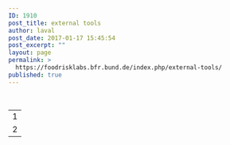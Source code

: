 ```yaml
---
ID: 1910
post_title: external tools
author: laval
post_date: 2017-01-17 15:45:54
post_excerpt: ""
layout: page
permalink: >
  https://foodrisklabs.bfr.bund.de/index.php/external-tools/
published: true
---
```

&nbsp;
<table>
<tbody>
<tr>
<td>1</td>
</tr>
<tr>
<td>2</td>
</tr>
</tbody>
</table>
